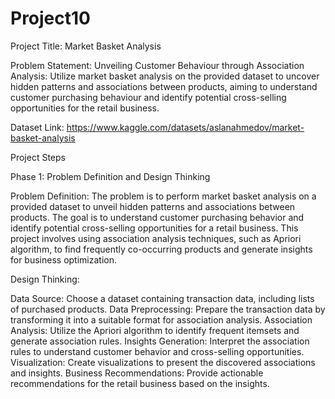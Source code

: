 # Project10

Project Title: Market Basket Analysis

Problem Statement: Unveiling Customer Behaviour through Association Analysis: Utilize market basket analysis on the provided dataset to uncover hidden patterns and associations between products, aiming to understand customer purchasing behaviour and identify potential cross-selling opportunities for the retail business.

Dataset Link: https://www.kaggle.com/datasets/aslanahmedov/market-basket-analysis

Project Steps

Phase 1: Problem Definition and Design Thinking

Problem Definition: The problem is to perform market basket analysis on a provided dataset to unveil hidden patterns and associations between products. The goal is to understand customer purchasing behavior and identify potential cross-selling opportunities for a retail business. This project involves using association analysis techniques, such as Apriori algorithm, to find frequently co-occurring products and generate insights for business optimization.

Design Thinking:

Data Source: Choose a dataset containing transaction data, including lists of purchased products.
Data Preprocessing: Prepare the transaction data by transforming it into a suitable format for association analysis.
Association Analysis: Utilize the Apriori algorithm to identify frequent itemsets and generate association rules.
Insights Generation: Interpret the association rules to understand customer behavior and cross-selling opportunities.
Visualization: Create visualizations to present the discovered associations and insights.
Business Recommendations: Provide actionable recommendations for the retail business based on the insights.
